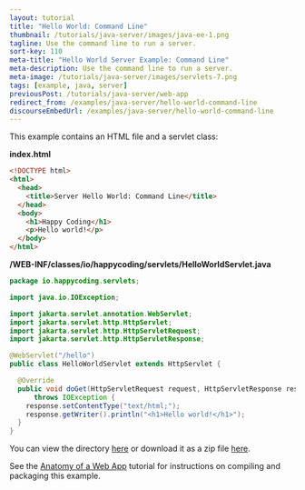 ```yaml
---
layout: tutorial
title: "Hello World: Command Line"
thumbnail: /tutorials/java-server/images/java-ee-1.png
tagline: Use the command line to run a server.
sort-key: 110
meta-title: "Hello World Server Example: Command Line"
meta-description: Use the command line to run a server.
meta-image: /tutorials/java-server/images/servlets-7.png
tags: [example, java, server]
previousPost: /tutorials/java-server/web-app
redirect_from: /examples/java-server/hello-world-command-line
discourseEmbedUrl: /examples/java-server/hello-world-command-line
---
```


This example contains an HTML file and a servlet class:

**index.html**

```html
<!DOCTYPE html>
<html>
  <head>
    <title>Server Hello World: Command Line</title>
  </head>
  <body>
    <h1>Happy Coding</h1>
    <p>Hello world!</p>
  </body>
</html>
```

**/WEB-INF/classes/io/happycoding/servlets/HelloWorldServlet.java**

```java
package io.happycoding.servlets;

import java.io.IOException;

import jakarta.servlet.annotation.WebServlet;
import jakarta.servlet.http.HttpServlet;
import jakarta.servlet.http.HttpServletRequest;
import jakarta.servlet.http.HttpServletResponse;

@WebServlet("/hello")
public class HelloWorldServlet extends HttpServlet {

  @Override
  public void doGet(HttpServletRequest request, HttpServletResponse response)
      throws IOException {
    response.setContentType("text/html;");
    response.getWriter().println("<h1>Hello world!</h1>");
  }
}
```

You can view the directory [here](https://github.com/KevinWorkman/HappyCoding/tree/gh-pages/tutorials/java-server/java-server-example-projects/hello-world-command-line) or download it as a zip file [here](https://downgit.github.io/#/home?url=https://github.com/KevinWorkman/HappyCoding/tree/gh-pages/tutorials/java-server/java-server-example-projects/hello-world-command-line).

See the [Anatomy of a Web App](/tutorials/java-server/web-app) tutorial for instructions on compiling and packaging this example.
